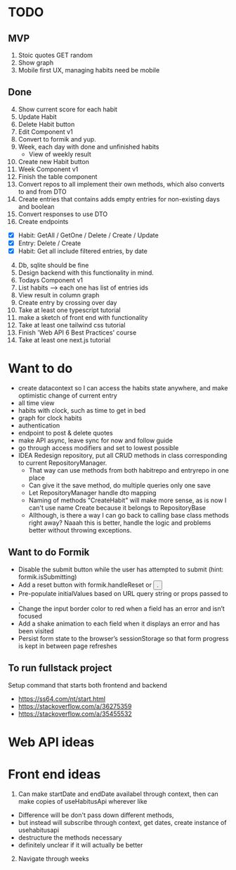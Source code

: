 # TODO

## MVP

1. Stoic quotes GET random
2. Show graph
3. Mobile first UX, managing habits need be mobile

## Done
4. Show current score for each habit
5. Update Habit
6. Delete Habit button
7. Edit Component v1
9. Convert to formik and yup.
8. Week, each day with done and unfinished habits
    - View of weekly result
9. Create new Habit button
10. Week Component v1
8. Finish the table component
0. Convert repos to all implement their own methods, which also converts to and from DTO
1. Create entries that contains adds empty entries for non-existing days and boolean
2. Convert responses to use DTO
3.  Create endpoints
  - [x] Habit: GetAll / GetOne / Delete / Create / Update
  - [x] Entry: Delete / Create
  - [x] Habit: Get all include filtered entries, by date
4.  Db, sqlite should be fine
5. Design backend with this functionality in mind.
1. Todays Component v1
  1. List habits --> each one has list of entries ids
  2. View result in column graph
  3. Create entry by crossing over day
1. Take at least one typescript tutorial
1. make a sketch of front end with functionality
1. Take at least one tailwind css tutorial
1. Finish 'Web API 6 Best Practices' course
1. Take at least one next.js tutorial

# Want to do
- create datacontext so I can access the habits state anywhere, and make optimistic change of current entry
- all time view
- habits with clock, such as time to get in bed
- graph for clock habits
- authentication
- endpoint to post & delete quotes
- make API async, leave sync for now and follow guide
- go through access modifiers and set to lowest possible
- IDEA Redesign repository, put all CRUD methods in class corresponding to current RepositoryManager. 
  - That way can use methods from both habitrepo and entryrepo in one place
  - Can give it the save method, do multiple queries only one save
  - Let RepositoryManager handle dto mapping
  - Naming of methods "CreateHabit" will make more sense, as is now I can't use name Create because it belongs to RepositoryBase
  - Allthough, is there a way I can go back to calling base class methods right away? Naaah this is better, handle the logic and problems better without throwing exceptions.

## Want to do Formik
* Disable the submit button while the user has attempted to submit (hint: formik.isSubmitting)
* Add a reset button with formik.handleReset or <button type="reset">.
* Pre-populate initialValues based on URL query string or props passed to <SignupForm>.
* Change the input border color to red when a field has an error and isn’t focused
* Add a shake animation to each field when it displays an error and has been visited
* Persist form state to the browser’s sessionStorage so that form progress is kept in between page refreshes

## To run fullstack project
Setup command that starts both frontend and backend
- https://ss64.com/nt/start.html
- https://stackoverflow.com/a/36275359
- https://stackoverflow.com/a/35455532

# Web API ideas

# Front end ideas
1. Can make startDate and endDate availabel through context, then can make copies of useHabitusApi wherever like
  - Difference will be don't pass down different methods,
  - but instead will subscribe through context, get dates, create instance of usehabitusapi
  - destructure the methods necessary
  - definitely unclear if it will actually be better
2. Navigate through weeks
